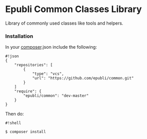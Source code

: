# Epubli Common Classes Library #

Library of commonly used classes like tools and helpers.

### Installation ###

In your [composer](https://getcomposer.org/).json include the following:

```
#!json
{
    "repositories": [
        {
            "type": "vcs",
            "url": "https://github.com/epubli/common.git"
        }
    ]
    "require": {
        "epubli/common": "dev-master"
    }
}
```
Then do:

```
#!shell

$ composer install
```